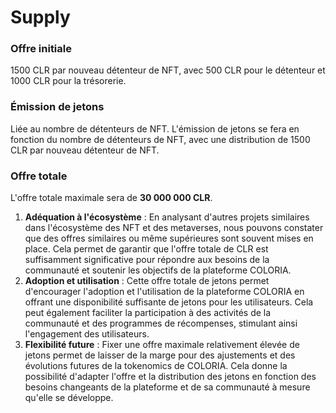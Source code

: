# Supply

### Offre initiale

1500 CLR par nouveau détenteur de NFT, avec 500 CLR pour le détenteur et 1000 CLR pour la trésorerie.

### Émission de jetons

Liée au nombre de détenteurs de NFT. L'émission de jetons se fera en fonction du nombre de détenteurs de NFT, avec une distribution de 1500 CLR par nouveau détenteur de NFT.

### Offre totale

L'offre totale maximale sera de **30 000 000 CLR**.

1. **Adéquation à l'écosystème** : En analysant d'autres projets similaires dans l'écosystème des NFT et des metaverses, nous pouvons constater que des offres similaires ou même supérieures sont souvent mises en place. Cela permet de garantir que l'offre totale de CLR est suffisamment significative pour répondre aux besoins de la communauté et soutenir les objectifs de la plateforme COLORIA.
2. **Adoption et utilisation** : Cette offre totale de jetons permet d'encourager l'adoption et l'utilisation de la plateforme COLORIA en offrant une disponibilité suffisante de jetons pour les utilisateurs. Cela peut également faciliter la participation à des activités de la communauté et des programmes de récompenses, stimulant ainsi l'engagement des utilisateurs.
3. **Flexibilité future** : Fixer une offre maximale relativement élevée de jetons permet de laisser de la marge pour des ajustements et des évolutions futures de la tokenomics de COLORIA. Cela donne la possibilité d'adapter l'offre et la distribution des jetons en fonction des besoins changeants de la plateforme et de sa communauté à mesure qu'elle se développe.
